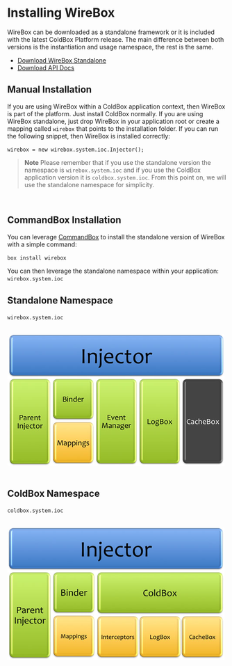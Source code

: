 # Installing WireBox

WireBox can be downloaded as a standalone framework or it is included with the latest ColdBox Platform release. The main difference between both versions is the instantiation and usage namespace, the rest is the same.

* [Download WireBox Standalone](http://www.coldbox.org/download)
* [Download API Docs](http://www.coldbox.org/api)


## Manual Installation

If you are using WireBox within a ColdBox application context, then WireBox is part of the platform. Just install ColdBox normally. If you are using WireBox standalone, just drop WireBox in your application root or create a mapping called `wirebox` that points to the installation folder. If you can run the following snippet, then WireBox is installed correctly:

```
wirebox = new wirebox.system.ioc.Injector();
```

> **Note** Please remember that if you use the standalone version the namespace is `wirebox.system.ioc` and if you use the ColdBox application version it is `coldbox.system.ioc`. From this point on, we will use the standalone namespace for simplicity.
<br>


## CommandBox Installation

You can leverage [CommandBox](http://www.ortussolutions.com/products/commandbox) to install the standalone version of WireBox with a simple command:

```bash
box install wirebox
```

You can then leverage the standalone namespace within your application: `wirebox.system.ioc`



## Standalone Namespace

`wirebox.system.ioc`

<br>
<img src="../images/installing_WireBoxSystem.jpg">
<br>
<br>

## ColdBox Namespace

`coldbox.system.ioc`

<br>
<img src="../images/installing_ColdBoxSystem.jpg">
